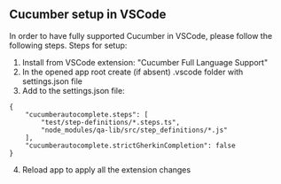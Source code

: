 ## Cucumber setup in VSCode 
In order to have fully supported Cucumber in VSCode, please follow the following steps.
Steps for setup:
1. Install from VSCode extension: "Cucumber Full Language Support"
2. In the opened app root create (if absent) .vscode folder with settings.json file
3. Add to the settings.json file:
```
{
    "cucumberautocomplete.steps": [
        "test/step-definitions/*.steps.ts",
        "node_modules/qa-lib/src/step_definitions/*.js"
    ],
    "cucumberautocomplete.strictGherkinCompletion": false
}
```
4. Reload app to apply all the extension changes